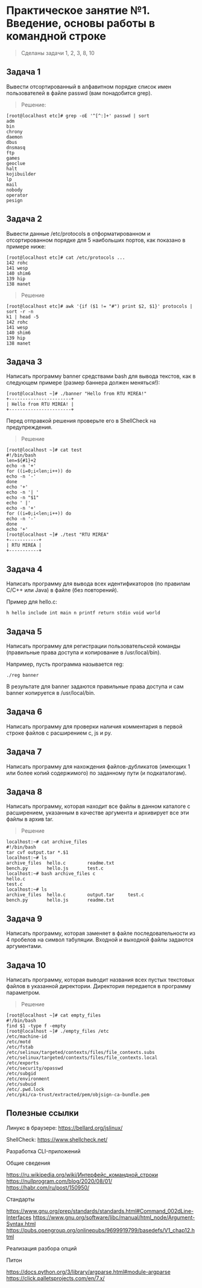 # Практическое занятие №1. Введение, основы работы в командной строке

> Сделаны задачи 1, 2, 3, 8, 10

## Задача 1

Вывести отсортированный в алфавитном порядке список имен пользователей в файле passwd (вам понадобится grep).

> Решение:
```console
[root@localhost etc]# grep -oE '^[^:]+' passwd | sort
adm
bin
chrony
daemon
dbus
dnsmasq
ftp
games
geoclue
halt
kojibuilder
lp
mail
nobody
operator
pesign
```

## Задача 2

Вывести данные /etc/protocols в отформатированном и отсортированном порядке для 5 наибольших портов, как показано в примере ниже:

```
[root@localhost etc]# cat /etc/protocols ...
142 rohc
141 wesp
140 shim6
139 hip
138 manet
```

> Решение
```console
[root@localhost etc]# awk '{if ($1 != "#") print $2, $1}' protocols | sort -r -n
k1 | head -5
142 rohc
141 wesp
140 shim6
139 hip
138 manet
```

## Задача 3

Написать программу banner средствами bash для вывода текстов, как в следующем примере (размер баннера должен меняться!):

```
[root@localhost ~]# ./banner "Hello from RTU MIREA!"
+-----------------------+
| Hello from RTU MIREA! |
+-----------------------+
```

Перед отправкой решения проверьте его в ShellCheck на предупреждения.

> Решение
```console
[root@localhost ~]# cat test
#!/bin/bash
len=${#1}+2
echo -n '+'
for ((i=0;i<len;i++)) do
echo -n '-'
done
echo '+'
echo -n '| '
echo -n "$1"
echo ' |'
echo -n '+'
for ((i=0;i<len;i++)) do
echo -n '-'
done
echo '+'
[root@localhost ~]# ./test "RTU MIREA"
+-----------+
| RTU MIREA |
+-----------+
```

## Задача 4

Написать программу для вывода всех идентификаторов (по правилам C/C++ или Java) в файле (без повторений).

Пример для hello.c:

```
h hello include int main n printf return stdio void world
```

## Задача 5

Написать программу для регистрации пользовательской команды (правильные права доступа и копирование в /usr/local/bin).

Например, пусть программа называется reg:

```
./reg banner
```

В результате для banner задаются правильные права доступа и сам banner копируется в /usr/local/bin.

## Задача 6

Написать программу для проверки наличия комментария в первой строке файлов с расширением c, js и py.

## Задача 7

Написать программу для нахождения файлов-дубликатов (имеющих 1 или более копий содержимого) по заданному пути (и подкаталогам).

## Задача 8

Написать программу, которая находит все файлы в данном каталоге с расширением, указанным в качестве аргумента и архивирует все эти файлы в архив tar.

> Решение
```console
localhost:~# cat archive_files
#!/bin/bash
tar cvf output.tar *.$1
localhost:~# ls
archive_files  hello.c        readme.txt
bench.py       hello.js       test.c
localhost:~# bash archive_files c
hello.c
test.c
localhost:~# ls
archive_files  hello.c        output.tar     test.c
bench.py       hello.js       readme.txt
```

## Задача 9

Написать программу, которая заменяет в файле последовательности из 4 пробелов на символ табуляции. Входной и выходной файлы задаются аргументами.

## Задача 10

Написать программу, которая выводит названия всех пустых текстовых файлов в указанной директории. Директория передается в программу параметром.

> Решение
```console
[root@localhost ~]# cat empty_files
#!/bin/bash
find $1 -type f -empty
[root@localhost ~]# ./empty_files /etc
/etc/machine-id
/etc/motd
/etc/fstab
/etc/selinux/targeted/contexts/files/file_contexts.subs
/etc/selinux/targeted/contexts/files/file_contexts.local
/etc/exports
/etc/security/opasswd
/etc/subgid
/etc/environment
/etc/subuid
/etc/.pwd.lock
/etc/pki/ca-trust/extracted/pem/objsign-ca-bundle.pem
```

## Полезные ссылки

Линукс в браузере: https://bellard.org/jslinux/

ShellCheck: https://www.shellcheck.net/

Разработка CLI-приложений

Общие сведения

https://ru.wikipedia.org/wiki/Интерфейс_командной_строки
https://nullprogram.com/blog/2020/08/01/
https://habr.com/ru/post/150950/

Стандарты

https://www.gnu.org/prep/standards/standards.html#Command_002dLine-Interfaces
https://www.gnu.org/software/libc/manual/html_node/Argument-Syntax.html
https://pubs.opengroup.org/onlinepubs/9699919799/basedefs/V1_chap12.html

Реализация разбора опций

Питон

https://docs.python.org/3/library/argparse.html#module-argparse
https://click.palletsprojects.com/en/7.x/
